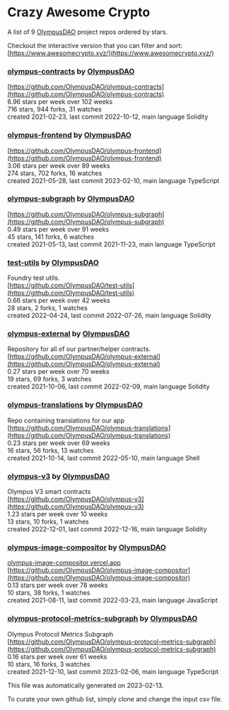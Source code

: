 # Crazy Awesome Crypto
A list of 9 [OlympusDAO](https://github.com/OlympusDAO) project repos ordered by stars.  

Checkout the interactive version that you can filter and sort: 
[https://www.awesomecrypto.xyz/](https://www.awesomecrypto.xyz/)  


### [olympus-contracts](https://github.com/OlympusDAO/olympus-contracts) by [OlympusDAO](https://github.com/OlympusDAO)  
  
[https://github.com/OlympusDAO/olympus-contracts](https://github.com/OlympusDAO/olympus-contracts)  
6.96 stars per week over 102 weeks  
716 stars, 944 forks, 31 watches  
created 2021-02-23, last commit 2022-10-12, main language Solidity  


### [olympus-frontend](https://github.com/OlympusDAO/olympus-frontend) by [OlympusDAO](https://github.com/OlympusDAO)  
  
[https://github.com/OlympusDAO/olympus-frontend](https://github.com/OlympusDAO/olympus-frontend)  
3.06 stars per week over 89 weeks  
274 stars, 702 forks, 16 watches  
created 2021-05-28, last commit 2023-02-10, main language TypeScript  


### [olympus-subgraph](https://github.com/OlympusDAO/olympus-subgraph) by [OlympusDAO](https://github.com/OlympusDAO)  
  
[https://github.com/OlympusDAO/olympus-subgraph](https://github.com/OlympusDAO/olympus-subgraph)  
0.49 stars per week over 91 weeks  
45 stars, 141 forks, 6 watches  
created 2021-05-13, last commit 2021-11-23, main language TypeScript  


### [test-utils](https://github.com/OlympusDAO/test-utils) by [OlympusDAO](https://github.com/OlympusDAO)  
Foundry test utils.  
[https://github.com/OlympusDAO/test-utils](https://github.com/OlympusDAO/test-utils)  
0.66 stars per week over 42 weeks  
28 stars, 2 forks, 1 watches  
created 2022-04-24, last commit 2022-07-26, main language Solidity  


### [olympus-external](https://github.com/OlympusDAO/olympus-external) by [OlympusDAO](https://github.com/OlympusDAO)  
Repository for all of our partner/helper contracts.   
[https://github.com/OlympusDAO/olympus-external](https://github.com/OlympusDAO/olympus-external)  
0.27 stars per week over 70 weeks  
19 stars, 69 forks, 3 watches  
created 2021-10-06, last commit 2022-02-09, main language Solidity  


### [olympus-translations](https://github.com/OlympusDAO/olympus-translations) by [OlympusDAO](https://github.com/OlympusDAO)  
Repo containing translations for our app  
[https://github.com/OlympusDAO/olympus-translations](https://github.com/OlympusDAO/olympus-translations)  
0.23 stars per week over 69 weeks  
16 stars, 56 forks, 13 watches  
created 2021-10-14, last commit 2022-05-10, main language Shell  


### [olympus-v3](https://github.com/OlympusDAO/olympus-v3) by [OlympusDAO](https://github.com/OlympusDAO)  
Olympus V3 smart contracts  
[https://github.com/OlympusDAO/olympus-v3](https://github.com/OlympusDAO/olympus-v3)  
1.23 stars per week over 10 weeks  
13 stars, 10 forks, 1 watches  
created 2022-12-01, last commit 2022-12-16, main language Solidity  


### [olympus-image-compositor](https://github.com/OlympusDAO/olympus-image-compositor) by [OlympusDAO](https://github.com/OlympusDAO)  
  
[olympus-image-compositor.vercel.app](olympus-image-compositor.vercel.app)  
[https://github.com/OlympusDAO/olympus-image-compositor](https://github.com/OlympusDAO/olympus-image-compositor)  
0.13 stars per week over 78 weeks  
10 stars, 38 forks, 1 watches  
created 2021-08-11, last commit 2022-03-23, main language JavaScript  


### [olympus-protocol-metrics-subgraph](https://github.com/OlympusDAO/olympus-protocol-metrics-subgraph) by [OlympusDAO](https://github.com/OlympusDAO)  
Olympus Protocol Metrics Subgraph  
[https://github.com/OlympusDAO/olympus-protocol-metrics-subgraph](https://github.com/OlympusDAO/olympus-protocol-metrics-subgraph)  
0.16 stars per week over 61 weeks  
10 stars, 16 forks, 3 watches  
created 2021-12-10, last commit 2023-02-06, main language TypeScript  


This file was automatically generated on 2023-02-13.  

To curate your own github list, simply clone and change the input csv file.  